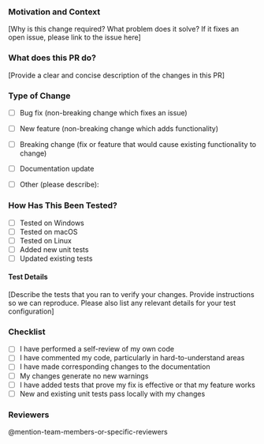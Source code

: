 ### Motivation and Context
[Why is this change required? What problem does it solve? If it fixes an open issue, please link to the issue here]

### What does this PR do?
[Provide a clear and concise description of the changes in this PR]


### Type of Change
- [ ] Bug fix (non-breaking change which fixes an issue)
- [ ] New feature (non-breaking change which adds functionality)
- [ ] Breaking change (fix or feature that would cause existing functionality to change)
- [ ] Documentation update
- [ ] Other (please describe):


### How Has This Been Tested?
- [ ] Tested on Windows
- [ ] Tested on macOS
- [ ] Tested on Linux
- [ ] Added new unit tests
- [ ] Updated existing tests

#### Test Details
[Describe the tests that you ran to verify your changes. Provide instructions so we can reproduce. Please also list any relevant details for your test configuration]

### Checklist
- [ ] I have performed a self-review of my own code
- [ ] I have commented my code, particularly in hard-to-understand areas
- [ ] I have made corresponding changes to the documentation
- [ ] My changes generate no new warnings
- [ ] I have added tests that prove my fix is effective or that my feature works
- [ ] New and existing unit tests pass locally with my changes

### Reviewers
@mention-team-members-or-specific-reviewers